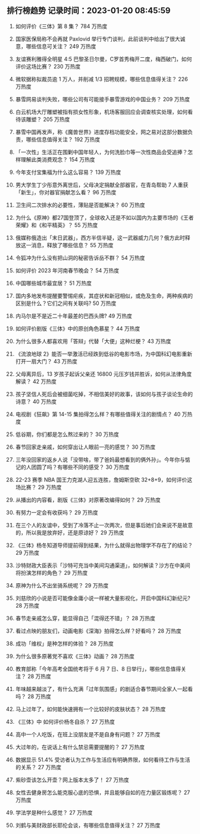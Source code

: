 
## 排行榜趋势 记录时间：2023-01-20 08:45:59
  
  1. 如何评价《三体》第 8 集？ 784 万热度
    
  2. 国家医保局称不会再就 Paxlovid 举行专门谈判，此前谈判中给出了很大诚意，哪些信息可关注？ 249 万热度
    
  3. 友谊赛利雅得全明星 4:5 巴黎圣日尔曼，C罗首秀梅开二度，梅西破门，如何评价这场比赛？ 230 万热度
    
  4. 微软据称拟裁员逾 1 万人，并削减 1/3 招聘规模，哪些信息值得关注？ 226 万热度
    
  5. 暴雪网易谈判失败，哪些公司有可能接手暴雪游戏的中国业务？ 209 万热度
    
  6. 白云机场大厅雕塑被指有损女性形象，机场客服回应会调查核实处理，如何看待该雕塑？ 205 万热度
    
  7. 暴雪中国再发声，称《魔兽世界》进度存档功能安全，网之易对这部分数据负责，哪些信息值得关注？ 192 万热度
    
  8. 「一次性」生活正在围剿中国年轻人，为何洗脸巾等一次性商品会受追捧？怎样理解此类消费观念？ 154 万热度
    
  9. 今年支付宝集福为什么这么容易？ 139 万热度
    
  10. 男大学生丁少彤意外离世后，父母决定捐献全部器官，在青岛帮助 7 人重获「新生」，你对器官捐献怎么看？ 96 万热度
    
  11. 卫生间二次排水的必要性，薄贴是否能解决？ 60 万热度
    
  12. 为什么《原神》都27国登顶了，全球收入还是不如以国内为主要市场的《王者荣耀》和《和平精英》？ 55 万热度
    
  13. 俄媒称俄造出「末日武器」，西方半信半疑，这一武器威力几何？俄方此时释放这一消息，释放了哪些信息？ 55 万热度
    
  14. 令狐冲为什么没有把山洞的秘密告诉岳不群？ 54 万热度
    
  15. 如何评价 2023 年河南春节晚会？ 54 万热度
    
  16. 中国哪些城市最宜居？ 51 万热度
    
  17. 国内多地发布提醒要警惕疟疾，其症状和新冠相似，或危及生命，两种疾病的区别是什么？它们之间有关联吗? 50 万热度
    
  18. 内马尔是不是近二十年最差的巴西头牌? 49 万热度
    
  19. 如何评价剧版《三体》中的原创角色慕星？ 44 万热度
    
  20. 为什么很多人都喜欢用「答辩」代替「大便」这种烂梗？ 43 万热度
    
  21. 《流浪地球 2》能否一举激活已经跌到低谷的电影市场，为中国科幻电影重新打开一扇大门？ 43 万热度
    
  22. 父母离异后，13 岁孩子起诉父亲还 16800 元压岁钱并胜诉，如何从法律角度解读？ 42 万热度
    
  23. 孩子坚信人死后会被细菌吃掉，不相信美好的故事，该如何与孩子谈论生命的诗意？ 40 万热度
    
  24. 电视剧《狂飙》第 14-15 集拍得怎么样？有哪些值得关注的剧情点？ 40 万热度
    
  25. 低谷期，你们都是怎么熬过来的？ 30 万热度
    
  26. 春节回家走亲戚，如何穿出让人眼前一亮的感觉？ 30 万热度
    
  27. 三年没回家的返乡人说「没带啥，带了爸妈最想看到的俩外孙」。今年你与惦记的人团圆了吗？有哪些不同的感受？ 30 万热度
    
  28. 22-23 赛季 NBA 国王力克湖人迎五连胜，詹姆斯空砍 32+8+9，如何评价这场比赛？ 29 万热度
    
  29. 从播出的内容看，剧版《三体》对原著改编得如何？ 29 万热度
    
  30. 有努力一定会有收获吗？ 29 万热度
    
  31. 在三个人的友谊中，受到了冷落不止一次两次，但是事后她们会来说不是故意的，所以我是放弃好，还是原谅好？ 29 万热度
    
  32. 《三体》杨冬知道导师提前得到结果，为什么就得出物理学不存在了的结论？ 29 万热度
    
  33. 沙特财政大臣表示「沙特可充当中美间沟通渠道」，如何解读？沙方在中美间将扮演怎样的角色？ 29 万热度
    
  34. 原神为什么不出坐骑系统呢？ 29 万热度
    
  35. 刘慈欣的小说是否可能像金庸小说一样被大量影视化，开启中国科幻新纪元? 28 万热度
    
  36. 春节走亲戚怎么穿，能显得自己「混得还不错」？ 28 万热度
    
  37. 看过点映的朋友们，动画电影《深海》拍得怎么样？好看吗？ 28 万热度
    
  38. 成功「维权」是种怎样的体验？ 28 万热度
    
  39. 为什么很多原著党不喜欢《三体》动画？ 28 万热度
    
  40. 教育部称「今年高考全国统考将于 6 月 7 日、8 日举行」，哪些信息值得关注？ 28 万热度
    
  41. 年味越来越淡了，有什么充满「过年氛围感」的剧适合春节期间全家人一起看吗？ 28 万热度
    
  42. 马上过年了，如何能快速拥有一个比较好的皮肤状态？ 28 万热度
    
  43. 《三体》中 如何评价杨冬自杀？ 27 万热度
    
  44. 高中一个人吃饭，在班上没朋友是不是自身有问题？ 27 万热度
    
  45. 大过年的，在说话上有什么禁忌需要提醒的？ 27 万热度
    
  46. 数据显示 51.4% 受访者认为工作与生活应有明确界限，如何看待工作与生活的关系？ 27 万热度
    
  47. 紫砂壶该怎么开壶？网上版本太多了！ 27 万热度
    
  48. 女性去健身房怎么能克服心底的恐惧，并且能够自如的在力量区锻炼呢？ 27 万热度
    
  49. 学法学是种什么感觉？ 27 万热度
    
  50. 刘鹤与美财政部长耶伦会谈，有哪些信息值得关注？ 27 万热度
    